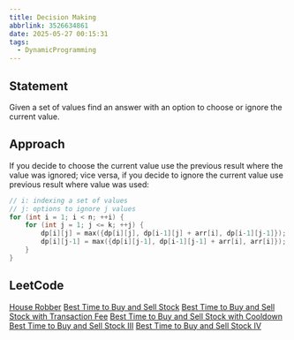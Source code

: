 ```yaml
---
title: Decision Making
abbrlink: 3526634861
date: 2025-05-27 00:15:31
tags:
  - DynamicProgramming
---
```

## Statement
Given a set of values find an answer with an option to choose or ignore the current value.

## Approach
If you decide to choose the current value use the previous result where the value was ignored; vice versa, if you decide to ignore the current value use previous result where value was used:
```cpp
// i: indexing a set of values
// j: options to ignore j values
for (int i = 1; i < n; ++i) {
    for (int j = 1; j <= k; ++j) {
        dp[i][j] = max({dp[i][j], dp[i-1][j] + arr[i], dp[i-1][j-1]});
        dp[i][j-1] = max({dp[i][j-1], dp[i-1][j-1] + arr[i], arr[i]});
    }
}
```
<!--more-->

## LeetCode
[House Robber](https://leetcode.com/problems/house-robber/)
[Best Time to Buy and Sell Stock](https://leetcode.com/problems/best-time-to-buy-and-sell-stock/)
[Best Time to Buy and Sell Stock with Transaction Fee](https://leetcode.com/problems/best-time-to-buy-and-sell-stock-with-transaction-fee/)
[Best Time to Buy and Sell Stock with Cooldown](https://leetcode.com/problems/best-time-to-buy-and-sell-stock-with-cooldown/)
[Best Time to Buy and Sell Stock III](https://leetcode.com/problems/best-time-to-buy-and-sell-stock-iii/)
[Best Time to Buy and Sell Stock IV](https://leetcode.com/problems/best-time-to-buy-and-sell-stock-iv/)
